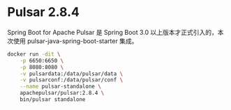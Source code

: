 # Pulsar 2.8.4

Spring Boot for Apache Pulsar 是 Spring Boot 3.0 以上版本才正式引入的，本次使用 pulsar-java-spring-boot-starter 集成。


```bash
docker run -dit \
    -p 6650:6650 \
    -p 8080:8080 \
    -v pulsardata:/data/pulsar/data \
    -v pulsarconf:/data/pulsar/conf \
    --name pulsar-standalone \
    apachepulsar/pulsar:2.8.4 \
    bin/pulsar standalone
```